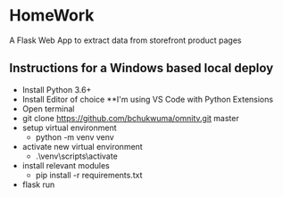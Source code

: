 # HomeWork
A Flask Web App to extract data from storefront product pages

## Instructions for a Windows based local deploy

- Install Python 3.6+
- Install Editor of choice **I'm using VS Code with Python Extensions
- Open terminal
- git clone https://github.com/bchukwuma/omnitv.git master
- setup virtual environment
  - python -m venv venv
- activate new virtual environment
  - .\venv\scripts\activate
- install relevant modules
  - pip install -r requirements.txt
- flask run


